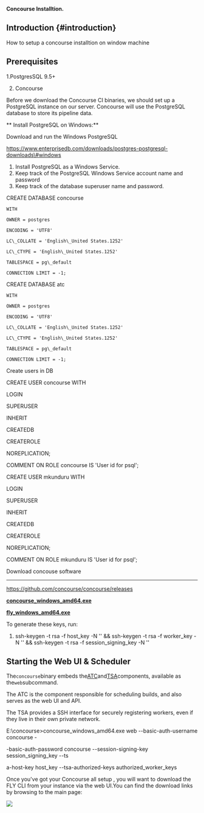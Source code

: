 **Concourse Installtion.**

## Introduction  {#introduction}

How to setup a concourse installtion on window machine 



## Prerequisites

 1.PostgresSQL 9.5+  

 2. Concourse 



Before we download the Concourse CI binaries, we should set up a PostgreSQL instance on our server. Concourse will use the PostgreSQL database to store its pipeline data.

** Install PostgreSQL on Windows:**

Download and run the Windows PostgreSQL 

https://www.enterprisedb.com/downloads/postgres-postgresql-downloads\#windows

1. Install PostgreSQL as a Windows Service.
2. Keep track of the PostgreSQL Windows Service account name and password
3. Keep track of the database superuser name and password.



CREATE DATABASE concourse

    WITH 

    OWNER = postgres

    ENCODING = 'UTF8'

    LC\_COLLATE = 'English\_United States.1252'

    LC\_CTYPE = 'English\_United States.1252'

    TABLESPACE = pg\_default

    CONNECTION LIMIT = -1;

CREATE DATABASE atc

    WITH 

    OWNER = postgres

    ENCODING = 'UTF8'

    LC\_COLLATE = 'English\_United States.1252'

    LC\_CTYPE = 'English\_United States.1252'

    TABLESPACE = pg\_default

    CONNECTION LIMIT = -1;





Create users in DB  



CREATE USER concourse WITH

  LOGIN

  SUPERUSER

  INHERIT

  CREATEDB

  CREATEROLE

  NOREPLICATION;

COMMENT ON ROLE concourse IS 'User id for psql';



CREATE USER mkunduru WITH

LOGIN

SUPERUSER

INHERIT

CREATEDB

CREATEROLE

NOREPLICATION;

COMMENT ON ROLE mkunduru IS 'User id for psql';

Download concouse software 

------------------------------------------------------

https://github.com/concourse/concourse/releases

 [**concourse\_windows\_amd64.exe**](https://github.com/concourse/concourse/releases/download/v3.8.0/concourse_windows_amd64.exe)

[**fly\_windows\_amd64.exe**](https://github.com/concourse/concourse/releases/download/v3.8.0/fly_windows_amd64.exe)



To generate these keys, run:

1. ssh-keygen -t rsa -f host\_key -N '' && ssh-keygen -t rsa -f worker\_key -N '' && ssh-keygen -t rsa -f session\_signing\_key -N ''



## Starting the Web UI & Scheduler

The`concourse`binary embeds the[ATC](https://github.com/concourse/atc)and[TSA](https://github.com/concourse/tsa)components, available as the`web`subcommand.

The ATC is the component responsible for scheduling builds, and also serves as the web UI and API.

The TSA provides a SSH interface for securely registering workers, even if they live in their own private network.

E:\concourse&gt;concourse\_windows\_amd64.exe  web  --basic-auth-username concourse -

-basic-auth-password  concourse  --session-signing-key session\_signing\_key  --ts

a-host-key host\_key  --tsa-authorized-keys authorized\_worker\_keys

Once you've got your Concourse all  setup  , you will want to download the  FLY CLI from your instance via the web UI.You can find the download links by browsing to the main page:

![](/assets/Concourse )



